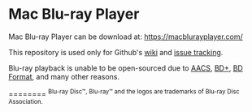 # Mac Blu-ray Player

Mac Blu-ray Player can be download at: https://macblurayplayer.com/

This repository is used only for Github's [wiki] and [issue tracking].

Blu-ray playback is unable to be open-sourced due to [AACS], [BD+], [BD Format], and many other reasons.

[wiki]: https://github.com/macgo-player/bluray-player/wiki
[issue tracking]: https://github.com/macgo-player/bluray-player/issues
[AACS]: http://www.aacsla.com/
[BD+]: http://www.bdplusllc.com/
[BD Format]: http://www.blu-raydisc.info/

========
<sup>Blu-ray Disc™, Blu-ray™ and the logos are trademarks of Blu-ray Disc Association.</sup>
